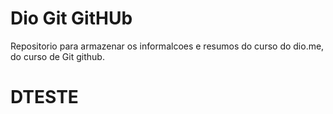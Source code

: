 
# Dio Git GitHUb

Repositorio para armazenar os informalcoes e resumos do curso do dio.me, do curso de Git
github.

# DTESTE
